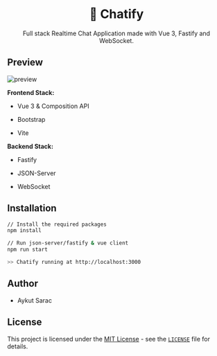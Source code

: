 <div align="center">
<h1>💬 Chatify</h1>
</div>

<div align="center">Full stack Realtime Chat Application made with Vue 3, Fastify and WebSocket.</div>

## Preview

![preview](https://i.ibb.co/dKYyfHM/preview.png)

**Frontend Stack:**

- Vue 3 & Composition API

- Bootstrap

- Vite

**Backend Stack:**

- Fastify

- JSON-Server

- WebSocket

## Installation

```bash
// Install the required packages
npm install

// Run json-server/fastify & vue client
npm run start

>> Chatify running at http://localhost:3000
```

## Author

- Aykut Sarac

## License

This project is licensed under the [MIT License](https://opensource.org/licenses/MIT) - see the [`LICENSE`](LICENSE) file for details.
